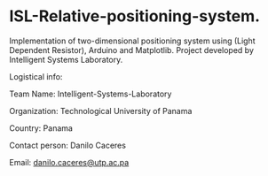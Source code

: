 # ISL-Relative-positioning-system.
Implementation of two-dimensional positioning system using (Light Dependent Resistor), Arduino and Matplotlib. Project developed by Intelligent Systems Laboratory.

Logistical info: 

Team Name: Intelligent-Systems-Laboratory

Organization: Technological University of Panama

Country: Panama 

Contact person: Danilo Caceres 

Email: danilo.caceres@utp.ac.pa 
